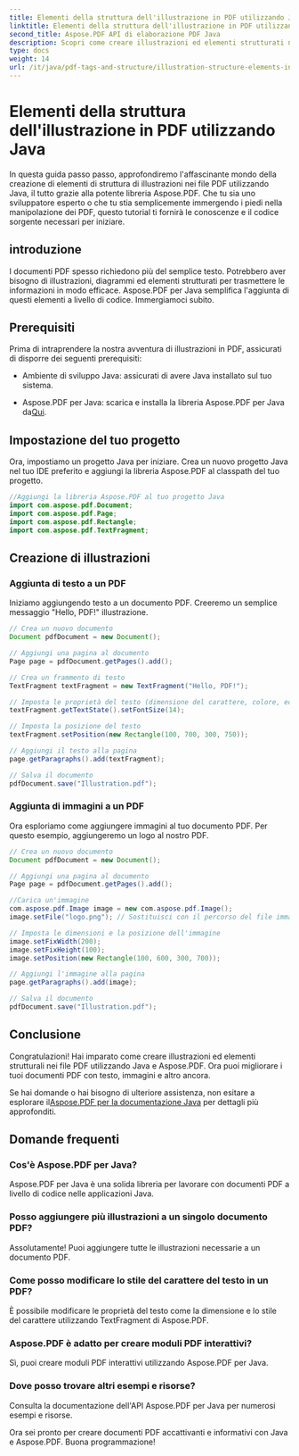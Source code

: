 ```yaml
---
title: Elementi della struttura dell'illustrazione in PDF utilizzando Java
linktitle: Elementi della struttura dell'illustrazione in PDF utilizzando Java
second_title: Aspose.PDF API di elaborazione PDF Java
description: Scopri come creare illustrazioni ed elementi strutturati nei file PDF utilizzando Java con Aspose.PDF.
type: docs
weight: 14
url: /it/java/pdf-tags-and-structure/illustration-structure-elements-in-pdf-using-java/
---
```


# Elementi della struttura dell'illustrazione in PDF utilizzando Java

In questa guida passo passo, approfondiremo l'affascinante mondo della creazione di elementi di struttura di illustrazioni nei file PDF utilizzando Java, il tutto grazie alla potente libreria Aspose.PDF. Che tu sia uno sviluppatore esperto o che tu stia semplicemente immergendo i piedi nella manipolazione dei PDF, questo tutorial ti fornirà le conoscenze e il codice sorgente necessari per iniziare.

## introduzione

I documenti PDF spesso richiedono più del semplice testo. Potrebbero aver bisogno di illustrazioni, diagrammi ed elementi strutturati per trasmettere le informazioni in modo efficace. Aspose.PDF per Java semplifica l'aggiunta di questi elementi a livello di codice. Immergiamoci subito.

## Prerequisiti

Prima di intraprendere la nostra avventura di illustrazioni in PDF, assicurati di disporre dei seguenti prerequisiti:

- Ambiente di sviluppo Java: assicurati di avere Java installato sul tuo sistema.

-  Aspose.PDF per Java: scarica e installa la libreria Aspose.PDF per Java da[Qui](https://releases.aspose.com/pdf/java/).

## Impostazione del tuo progetto

Ora, impostiamo un progetto Java per iniziare. Crea un nuovo progetto Java nel tuo IDE preferito e aggiungi la libreria Aspose.PDF al classpath del tuo progetto.

```java
//Aggiungi la libreria Aspose.PDF al tuo progetto Java
import com.aspose.pdf.Document;
import com.aspose.pdf.Page;
import com.aspose.pdf.Rectangle;
import com.aspose.pdf.TextFragment;
```

## Creazione di illustrazioni

### Aggiunta di testo a un PDF

Iniziamo aggiungendo testo a un documento PDF. Creeremo un semplice messaggio "Hello, PDF!" illustrazione.

```java
// Crea un nuovo documento
Document pdfDocument = new Document();

// Aggiungi una pagina al documento
Page page = pdfDocument.getPages().add();

// Crea un frammento di testo
TextFragment textFragment = new TextFragment("Hello, PDF!");

// Imposta le proprietà del testo (dimensione del carattere, colore, ecc.)
textFragment.getTextState().setFontSize(14);

// Imposta la posizione del testo
textFragment.setPosition(new Rectangle(100, 700, 300, 750));

// Aggiungi il testo alla pagina
page.getParagraphs().add(textFragment);

// Salva il documento
pdfDocument.save("Illustration.pdf");
```

### Aggiunta di immagini a un PDF

Ora esploriamo come aggiungere immagini al tuo documento PDF. Per questo esempio, aggiungeremo un logo al nostro PDF.

```java
// Crea un nuovo documento
Document pdfDocument = new Document();

// Aggiungi una pagina al documento
Page page = pdfDocument.getPages().add();

//Carica un'immagine
com.aspose.pdf.Image image = new com.aspose.pdf.Image();
image.setFile("logo.png"); // Sostituisci con il percorso del file immagine

// Imposta le dimensioni e la posizione dell'immagine
image.setFixWidth(200);
image.setFixHeight(100);
image.setPosition(new Rectangle(100, 600, 300, 700));

// Aggiungi l'immagine alla pagina
page.getParagraphs().add(image);

// Salva il documento
pdfDocument.save("Illustration.pdf");
```

## Conclusione

Congratulazioni! Hai imparato come creare illustrazioni ed elementi strutturali nei file PDF utilizzando Java e Aspose.PDF. Ora puoi migliorare i tuoi documenti PDF con testo, immagini e altro ancora.

 Se hai domande o hai bisogno di ulteriore assistenza, non esitare a esplorare il[Aspose.PDF per la documentazione Java](https://reference.aspose.com/pdf/java/) per dettagli più approfonditi.

## Domande frequenti

### Cos'è Aspose.PDF per Java?
   Aspose.PDF per Java è una solida libreria per lavorare con documenti PDF a livello di codice nelle applicazioni Java.

### Posso aggiungere più illustrazioni a un singolo documento PDF?
   Assolutamente! Puoi aggiungere tutte le illustrazioni necessarie a un documento PDF.

### Come posso modificare lo stile del carattere del testo in un PDF?
   È possibile modificare le proprietà del testo come la dimensione e lo stile del carattere utilizzando TextFragment di Aspose.PDF.

### Aspose.PDF è adatto per creare moduli PDF interattivi?
   Sì, puoi creare moduli PDF interattivi utilizzando Aspose.PDF per Java.

### Dove posso trovare altri esempi e risorse?
   Consulta la documentazione dell'API Aspose.PDF per Java per numerosi esempi e risorse.
   
Ora sei pronto per creare documenti PDF accattivanti e informativi con Java e Aspose.PDF. Buona programmazione!